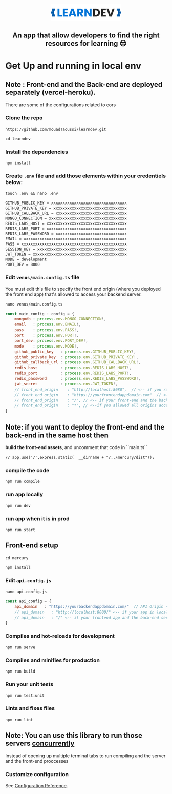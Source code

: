 <p align="center">
  <img src="https://github.com/mouadTaoussi/learndev/blob/main/mercury/src/assets/logo.jpg"/>
</p>
<h2 align="center">
	<strong>An app that allow developers to find the right resources for learning 😎</strong>
</h2>

#  Get Up and running in local env

## Note : Front-end and the Back-end are deployed separately (vercel-heroku).
<p>There are some of the configurations related to cors</p>

### Clone the repo

```
https://github.com/mouadTaoussi/learndev.git
```
```
cd learndev
```

### Install the dependencies

```
npm install
```

### Create ``.env`` file and add those elements within your credentiels below:

```
touch .env && nano .env
```
```
GITHUB_PUBLIC_KEY = xxxxxxxxxxxxxxxxxxxxxxxxxxxxxxxxx
GITHUB_PRIVATE_KEY = xxxxxxxxxxxxxxxxxxxxxxxxxxxxxxxx
GITHUB_CALLBACK_URL = xxxxxxxxxxxxxxxxxxxxxxxxxxxxxxx
MONGO_CONNECTION = xxxxxxxxxxxxxxxxxxxxxxxxxxxxxxxxxx
REDIS_LABS_HOST = xxxxxxxxxxxxxxxxxxxxxxxxxxxxxxxxxxx
REDIS_LABS_PORT = xxxxxxxxxxxxxxxxxxxxxxxxxxxxxxxxxxx
REDIS_LABS_PASSWORD = xxxxxxxxxxxxxxxxxxxxxxxxxxxxxxx
EMAIL = xxxxxxxxxxxxxxxxxxxxxxxxxxxxxxxxxxxxxxxxxxxxx
PASS = xxxxxxxxxxxxxxxxxxxxxxxxxxxxxxxxxxxxxxxxxxxxxx
SESSION_KEY = xxxxxxxxxxxxxxxxxxxxxxxxxxxxxxxxxxxxxxx
JWT_TOKEN = xxxxxxxxxxxxxxxxxxxxxxxxxxxxxxxxxxxxxxxxx
MODE = development
PORT_DEV = 8000

```

### Edit ``venus/main.config.ts`` file
<p>You must edit this file to specify the front end origin (where you deployed the front end app) that's allowed to access your backend server.</p>

```
nano venus/main.config.ts
```
```js
const main_config : config = {
	mongodb : process.env.MONGO_CONNECTION!,
	email   : process.env.EMAIL!,
	pass    : process.env.PASS!,
	port    : process.env.PORT!,
	port_dev: process.env.PORT_DEV!,
	mode    : process.env.MODE!,
	github_public_key   : process.env.GITHUB_PUBLIC_KEY!,
	github_private_key  : process.env.GITHUB_PRIVATE_KEY!,
	github_callback_url : process.env.GITHUB_CALLBACK_URL!,
	redis_host          : process.env.REDIS_LABS_HOST!,
	redis_port          : process.env.REDIS_LABS_PORT!,
	redis_password      : process.env.REDIS_LABS_PASSWORD!,
	jwt_secret          : process.env.JWT_TOKEN!,
	// front_end_origin    : "http://localhost:8080",  // <-- if you running the app in the local env
	// front_end_origin    : "https://yourfrontendappdomain.com"  // <-- if you deployed the front-end app in different host
	// front_end_origin    : "/", // <-- if your front-end and the back-end are in the same host
	// front_end_origin    : "*", // <--if you allowed all origins accecing your back-end server
}

```
## Note: if you want to deploy the front-end and the back-end in the same host then
<p><strong>build the front-end assets</strong>, and uncomment that code in ``main.ts``</p>

```
// app.use('/',express.static(  __dirname + "/../mercury/dist"));
```
### compile the code 

```
npm run compile
```

### run app locally

```
npm run dev
```

### run app when it is in prod

```
npm run start
```

## Front-end setup

```
cd mercury
```

```
npm install
```

### Edit ``api.config.js``

```
nano api.config.js
```
```js
const api_config = {
	api_domain   : "https://yourbackendappdomain.com/"  // API Origin <SERVER SIDE ENDPOINT> 
	// api_domain   : "http://localhost:8000/" <-- if your app in local env
	// api_domain   : "/" <-- if your frontend app and the back-end server are in the same host
}
```

### Compiles and hot-reloads for development

```
npm run serve
```

### Compiles and minifies for production

```
npm run build
```

### Run your unit tests

```
npm run test:unit
```

### Lints and fixes files

```
npm run lint
```

## Note: You can use this library to run those servers <a href="https://www.npmjs.com/package/concurrently">concurrently</a>
<p>Instead of opening up multiple terminal tabs to run compiling and the server and the front-end proccesses</p>

### Customize configuration
See [Configuration Reference](https://cli.vuejs.org/config/).